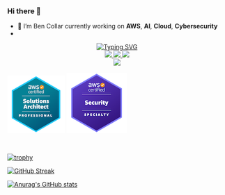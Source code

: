 ### Hi there 👋


- 🔭 I’m Ben Collar currently working on __AWS__, __AI__, __Cloud__, __Cybersecurity__
-


<p align="center">
<a href="https://github.com/eckolp2003">
    <img src="https://readme-typing-svg.demolab.com?font=Arial&size=18&duration=2000&pause=100&multiline=true&width=400&height=80&lines=Ben+Collar;Solutions Architect+%7C+Cybersecurity+%7C+Infrastructure;+%7C+Cloud+Engineering%7C+" alt="Typing SVG" />
</a>
<br/>

<a href="http://bencollar.info/">
    <img src="https://img.shields.io/badge/Website-Portfolio-red?style=flat-square">
</a>  
<a href="https://www.linkedin.com/in/ben-collar/">
    <img src="https://img.shields.io/badge/-Linkedin-blue?style=flat-square&logo=linkedin">
</a>
<a href="mailto:bencollar@gmail.com">
    <img src="https://img.shields.io/badge/-Email-red?style=flat-square&logo=gmail&logoColor=white">
</a>

<br/> 
<a href="https://github.com/eckolp2003">
    <img src="https://github-stats-alpha.vercel.app/api?username=eckolp2003&cc=22272e&tc=37BCF6&ic=fff&bc=0000">
</a>
<br/>
</a>  

<img src="https://github.com/eckolp2003/eckolp2003/blob/b8f40e0e11159fc48daa18a03afe34ac6c5e5729/aws-certified-solutions-architect-professional%20(2).png"> <img src="https://github.com/eckolp2003/eckolp2003/blob/8fecb05e786c3072002a5499dd67522536c0917d/aws-certified-security-specialty%20(1).png">

    
</a>  
<br/>
</p>

[![trophy](https://github-profile-trophy.vercel.app/?username=eckolp2003&theme=default)](https://github.com/ryo-ma/github-profile-trophy)

[![GitHub Streak](https://streak-stats.demolab.com?user=eckolp2003&theme=vue)](https://git.io/streak-stats)

[![Anurag's GitHub stats](https://github-readme-stats.vercel.app/api?username=eckolp2003&theme=vue)](https://github.com/anuraghazra/github-readme-stats)
